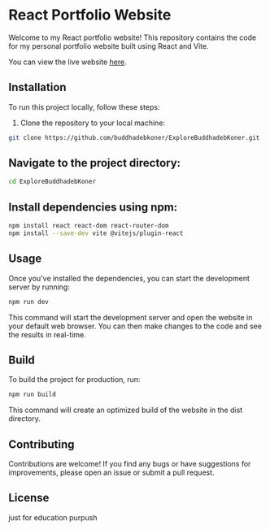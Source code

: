# React Portfolio Website

Welcome to my React portfolio website! This repository contains the code for my personal portfolio website built using React and Vite.

You can view the live website [here](https://buddhadebkoner.github.io/ExploreBuddhadebKoner/).

## Installation

To run this project locally, follow these steps:

1. Clone the repository to your local machine:

```bash
git clone https://github.com/buddhadebkoner/ExploreBuddhadebKoner.git
```
## Navigate to the project directory:

```bash
cd ExploreBuddhadebKoner
```

## Install dependencies using npm:

```bash
npm install react react-dom react-router-dom
npm install --save-dev vite @vitejs/plugin-react
```

## Usage 
Once you've installed the dependencies, you can start the development server by running:

```bash
npm run dev
```
This command will start the development server and open the website in your default web browser. You can then make changes to the code and see the results in real-time.

## Build
To build the project for production, run:
```bash
npm run build
```
This command will create an optimized build of the website in the dist directory.
## Contributing

Contributions are welcome! If you find any bugs or have suggestions for improvements, please open an issue or submit a pull request.

## License 
just for education purpush
